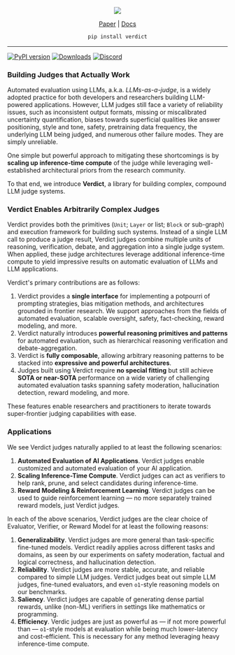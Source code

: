 <div align="center">

![](https://verdict.haizelabs.com/hero.png?)

[Paper](https://verdict.haizelabs.com/draft.pdf) |
[Docs](https://verdict.haizelabs.com/docs)

``` bash
pip install verdict
```
</div>

----

[![PyPI version](https://img.shields.io/pypi/v/verdict)](https://pypi.org/project/verdict/)
[![Downloads](https://img.shields.io/pypi/dm/verdict)](https://pypistats.org/packages/verdict)
[![Discord](https://img.shields.io/discord/1333947884462149682)](https://discord.gg/CzfKnCMvwx)

### Building Judges that Actually Work

Automated evaluation using LLMs, a.k.a. *LLMs-as-a-judge*, is a widely adopted practice for both developers and researchers building LLM-powered applications. However, LLM judges still face a variety of reliability issues, such as inconsistent output formats, missing or miscalibrated uncertainty quantification, biases towards superficial qualities like answer positioning, style and tone, safety, pretraining data frequency, the underlying LLM being judged, and numerous other failure modes. They are simply unreliable.

One simple but powerful approach to mitigating these shortcomings is by **scaling up inference-time compute** of the judge while leveraging well-established architectural priors from the research community. 

To that end, we introduce **Verdict**, a library for building complex, compound LLM judge systems.

### Verdict Enables Arbitrarily Complex Judges

Verdict provides both the primitives (`Unit`; `Layer` or list; `Block` or sub-graph) and execution framework for building such systems. Instead of a single LLM call to produce a judge result, Verdict judges combine multiple units of reasoning, verification, debate, and aggregation into a single judge system. When applied, these judge architectures leverage additional inference-time compute to yield impressive results on automatic evaluation of LLMs and LLM applications. 

Verdict's primary contributions are as follows:
1. Verdict provides a **single interface** for implementing a potpourri of prompting strategies, bias mitigation methods, and architectures grounded in frontier research. We support approaches from the fields of automated evaluation, scalable oversight, safety, fact-checking, reward modeling, and more. 
2. Verdict naturally introduces **powerful reasoning primitives and patterns** for automated evaluation, such as hierarchical reasoning verification and debate-aggregation.
3. Verdict is **fully composable**, allowing arbitrary reasoning patterns to be stacked into **expressive and powerful architectures**.
4. Judges built using Verdict require **no special fitting** but still achieve **SOTA or near-SOTA** performance on a wide variety of challenging automated evaluation tasks spanning safety moderation, hallucination detection, reward modeling, and more.

These features enable researchers and practitioners to iterate towards super-frontier judging capabilities with ease.

### Applications

We see Verdict judges naturally applied to at least the following scenarios:

1. **Automated Evaluation of AI Applications**. Verdict judges enable customized and automated evaluation of your AI application.
2. **Scaling Inference-Time Compute**. Verdict judges can act as verifiers to help rank, prune, and select candidates during inference-time.
3. **Reward Modeling & Reinforcement Learning**. Verdict judges can be used to guide reinforcement learning –– no more separately trained reward models, just Verdict judges.

In each of the above scenarios, Verdict judges are the clear choice of Evaluator, Verifier, or Reward Model for at least the following reasons:

1. **Generalizability**. Verdict judges are more general than task-specific fine-tuned models. Verdict readily applies across different tasks and domains, as seen by our experiments on safety moderation, factual and logical correctness, and hallucination detection.
2. **Reliability**. Verdict judges are more stable, accurate, and reliable compared to simple LLM judges. Verdict judges beat out simple LLM judges, fine-tuned evaluators, and even `o1`-style reasoning models on our benchmarks.
3. **Saliency**. Verdict judges are capable of generating dense partial rewards, unlike (non-ML) verifiers in settings like mathematics or programming.
4. **Efficiency**. Verdic judges are just as powerful as –– if not more powerful than –– `o1`-style models at evaluation while being much lower-latency and cost-efficient. This is necessary for any method leveraging heavy inference-time compute.
